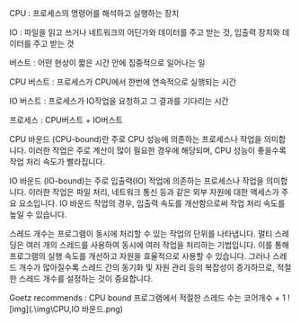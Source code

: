 CPU : 프로세스의 명령어를 해석하고 실행하는 장치

IO : 파일을 읽고 쓰거나 네트워크의 어딘가와 데이터를 주고 받는 것, 입출력 장치와 데이터를 주고 받는 것

버스트 :  어떤 현상이 짧은 시간 안에 집중적으로 일어나는 일

CPU 버스트 : 프로세스가 CPU에서 한번에 연속적으로 실행되는 시간

IO 버스트 : 프로세스가 IO작업을 요청하고 그 결과를 기다리는 시간

프로세스 : CPU버스트 + IO버스트

CPU 바운드 (CPU-bound)란 주로 CPU 성능에 의존하는 프로세스나 작업을 의미합니다. 이러한 작업은 주로 계산이 많이 필요한 경우에 해당되며, CPU 성능이 좋을수록 작업 처리 속도가 빨라집니다.

IO 바운드 (IO-bound)는 주로 입출력(IO) 작업에 의존하는 프로세스나 작업을 의미합니다. 이러한 작업은 파일 처리, 네트워크 통신 등과 같은 외부 자원에 대한 액세스가 주요 요소입니다. IO 바운드 작업의 경우, 입출력 속도를 개선함으로써 작업 처리 속도를 높일 수 있습니다.

스레드 개수는 프로그램이 동시에 처리할 수 있는 작업의 단위를 나타냅니다. 멀티 스레딩은 여러 개의 스레드를 사용하여 동시에 여러 작업을 처리하는 기법입니다. 이를 통해 프로그램의 실행 속도를 개선하고 자원을 효율적으로 사용할 수 있습니다. 그러나 스레드 개수가 많아질수록 스레드 간의 동기화 및 자원 관리 등의 복잡성이 증가하므로, 적절한 스레드 개수를 설정하는 것이 중요합니다.

Goetz recommends : CPU bound 프로그램에서 적절한 스레드 수는 코어개수 + 1
![img](.\img\CPU,IO 바운드.png)